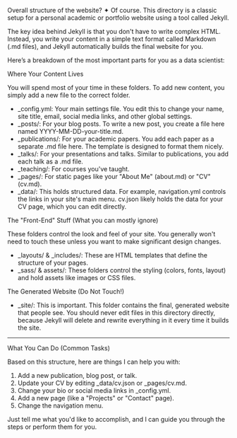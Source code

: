 Overall structure of the website?
✦ Of course. This directory is a classic setup for a personal academic or portfolio website using a tool called Jekyll.

  The key idea behind Jekyll is that you don't have to write complex HTML. Instead, you write your content in a simple text format called
  Markdown (.md files), and Jekyll automatically builds the final website for you.

  Here’s a breakdown of the most important parts for you as a data scientist:

  Where Your Content Lives

  You will spend most of your time in these folders. To add new content, you simply add a new file to the correct folder.

   * _config.yml: Your main settings file. You edit this to change your name, site title, email, social media links, and other global
     settings.
   * _posts/: For your blog posts. To write a new post, you create a file here named YYYY-MM-DD-your-title.md.
   * _publications/: For your academic papers. You add each paper as a separate .md file here. The template is designed to format them nicely.
   * _talks/: For your presentations and talks. Similar to publications, you add each talk as a .md file.
   * _teaching/: For courses you've taught.
   * _pages/: For static pages like your "About Me" (about.md) or "CV" (cv.md).
   * _data/: This holds structured data. For example, navigation.yml controls the links in your site's main menu. cv.json likely holds the
     data for your CV page, which you can edit directly.

  The "Front-End" Stuff (What you can mostly ignore)

  These folders control the look and feel of your site. You generally won't need to touch these unless you want to make significant design
  changes.


   * _layouts/ & _includes/: These are HTML templates that define the structure of your pages.
   * _sass/ & assets/: These folders control the styling (colors, fonts, layout) and hold assets like images or CSS files.

  The Generated Website (Do Not Touch!)


   * _site/: This is important. This folder contains the final, generated website that people see. You should never edit files in this
     directory directly, because Jekyll will delete and rewrite everything in it every time it builds the site.

  ---

  What You Can Do (Common Tasks)

  Based on this structure, here are things I can help you with:


   1. Add a new publication, blog post, or talk.
   2. Update your CV by editing _data/cv.json or _pages/cv.md.
   3. Change your bio or social media links in _config.yml.
   4. Add a new page (like a "Projects" or "Contact" page).
   5. Change the navigation menu.


  Just tell me what you'd like to accomplish, and I can guide you through the steps or perform them for you.